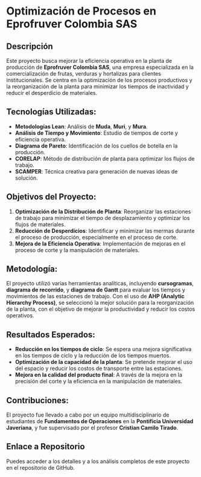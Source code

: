 # Optimización de Procesos en Eprofruver Colombia SAS

## Descripción
Este proyecto busca mejorar la eficiencia operativa en la planta de producción de **Eprofruver Colombia SAS**, una empresa especializada en la comercialización de frutas, verduras y hortalizas para clientes institucionales. Se centra en la optimización de los procesos productivos y la reorganización de la planta para minimizar los tiempos de inactividad y reducir el desperdicio de materiales.

## Tecnologías Utilizadas:
- **Metodologías Lean**: Análisis de **Muda**, **Muri**, y **Mura**.
- **Análisis de Tiempo y Movimiento**: Estudio de tiempos de corte y eficiencia operativa.
- **Diagrama de Pareto**: Identificación de los cuellos de botella en la producción.
- **CORELAP**: Método de distribución de planta para optimizar los flujos de trabajo.
- **SCAMPER**: Técnica creativa para generación de nuevas ideas de solución.

## Objetivos del Proyecto:
1. **Optimización de la Distribución de Planta**: Reorganizar las estaciones de trabajo para minimizar el tiempo de desplazamiento y optimizar los flujos de materiales.
2. **Reducción de Desperdicios**: Identificar y minimizar las mermas durante el proceso de producción, especialmente en el proceso de corte.
3. **Mejora de la Eficiencia Operativa**: Implementación de mejoras en el proceso de corte y la manipulación de materiales.

## Metodología:
El proyecto utilizó varias herramientas analíticas, incluyendo **cursogramas**, **diagrama de recorrido**, y **diagrama de Gantt** para evaluar los tiempos y movimientos de las estaciones de trabajo. Con el uso de **AHP (Analytic Hierarchy Process)**, se seleccionó la mejor solución para la reorganización de la planta, con el objetivo de mejorar la productividad y reducir los costos operativos.

## Resultados Esperados:
- **Reducción en los tiempos de ciclo**: Se espera una mejora significativa en los tiempos de ciclo y la reducción de los tiempos muertos.
- **Optimización de la capacidad de la planta**: Se pretende mejorar el uso del espacio y reducir los costos de transporte entre las estaciones.
- **Mejora en la calidad del producto final**: A través de la mejora en la precisión del corte y la eficiencia en la manipulación de materiales.

## Contribuciones:
El proyecto fue llevado a cabo por un equipo multidisciplinario de estudiantes de **Fundamentos de Operaciones** en la **Pontificia Universidad Javeriana**, y fue supervisado por el profesor **Cristian Camilo Tirado**.

## Enlace a Repositorio
Puedes acceder a los detalles y a los análisis completos de este proyecto en el repositorio de GitHub.
